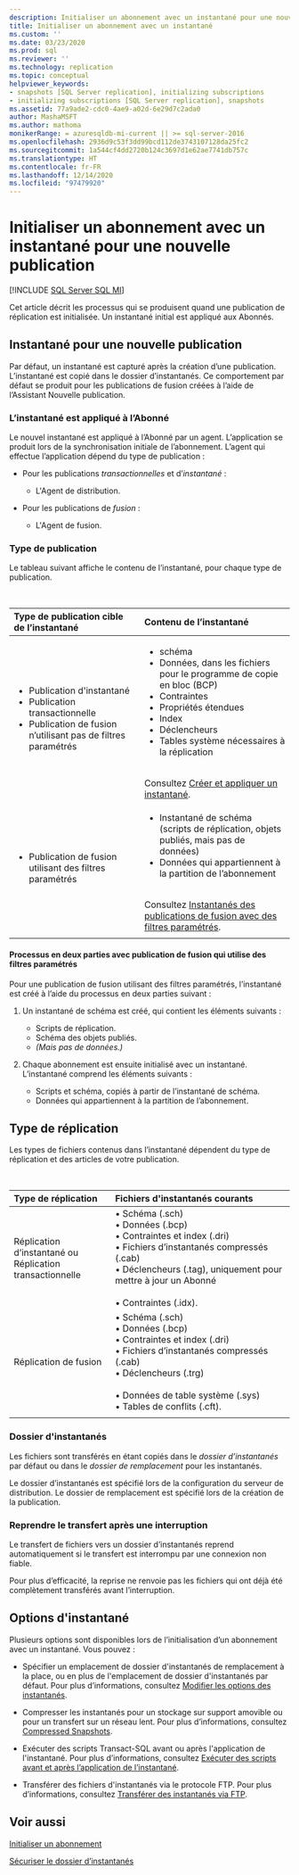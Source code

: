 ```yaml
---
description: Initialiser un abonnement avec un instantané pour une nouvelle publication
title: Initialiser un abonnement avec un instantané
ms.custom: ''
ms.date: 03/23/2020
ms.prod: sql
ms.reviewer: ''
ms.technology: replication
ms.topic: conceptual
helpviewer_keywords:
- snapshots [SQL Server replication], initializing subscriptions
- initializing subscriptions [SQL Server replication], snapshots
ms.assetid: 77a9ade2-cdc0-4ae9-a02d-6e29d7c2ada0
author: MashaMSFT
ms.author: mathoma
monikerRange: = azuresqldb-mi-current || >= sql-server-2016
ms.openlocfilehash: 2936d9c53f3dd99bcd112de3743107128da25fc2
ms.sourcegitcommit: 1a544cf4dd2720b124c3697d1e62ae7741db757c
ms.translationtype: HT
ms.contentlocale: fr-FR
ms.lasthandoff: 12/14/2020
ms.locfileid: "97479920"
---
```

# <a name="initialize-a-subscription-with-a-snapshot-for-a-new-publication"></a>Initialiser un abonnement avec un instantané pour une nouvelle publication

[!INCLUDE [SQL Server SQL MI](../../includes/applies-to-version/sql-asdbmi.md)]

Cet article décrit les processus qui se produisent quand une publication de réplication est initialisée. Un instantané initial est appliqué aux Abonnés.

## <a name="snapshot-for-a-new-publication"></a>Instantané pour une nouvelle publication

Par défaut, un instantané est capturé après la création d’une publication.
L’instantané est copié dans le dossier d’instantanés. Ce comportement par défaut se produit pour les publications de fusion créées à l’aide de l’Assistant Nouvelle publication.

### <a name="snapshot-is-applied-to-subscriber"></a>L’instantané est appliqué à l’Abonné

Le nouvel instantané est appliqué à l’Abonné par un agent. L’application se produit lors de la synchronisation initiale de l’abonnement. L’agent qui effectue l’application dépend du type de publication :

- Pour les publications _transactionnelles_ et d’_instantané_ :
  - L'Agent de distribution.

- Pour les publications de _fusion_ :
  - L'Agent de fusion.

### <a name="type-of-publication"></a>Type de publication

Le tableau suivant affiche le contenu de l’instantané, pour chaque type de publication.

&nbsp;

| Type de publication cible de l’instantané | Contenu de l’instantané |
| :---------------------------------------- | :----------------------- |
| <ul> <li>Publication d'instantané</li> <li>Publication transactionnelle</li> <li>Publication de fusion n’utilisant pas de filtres paramétrés</li> </ul> | <ul> <li>schéma</li> <li>Données, dans les fichiers pour le programme de copie en bloc (BCP)</li> <li>Contraintes</li> <li>Propriétés étendues</li> <li>Index</li> <li>Déclencheurs</li> <li>Tables système nécessaires à la réplication</li> </ul> <br/>Consultez [Créer et appliquer un instantané](../../relational-databases/replication/create-and-apply-the-initial-snapshot.md). |
| <ul> <li>Publication de fusion utilisant des filtres paramétrés</li> </ul> | <ul> <li>Instantané de schéma (scripts de réplication, objets publiés, mais pas de données)</li> <li>Données qui appartiennent à la partition de l’abonnement</li> </ul> <br/>Consultez [Instantanés des publications de fusion avec des filtres paramétrés](../../relational-databases/replication/create-a-snapshot-for-a-merge-publication-with-parameterized-filters.md). |
| | |

#### <a name="two-part-process-with-merge-publication-that-uses-parameterized-filters"></a>Processus en deux parties avec publication de fusion qui utilise des filtres paramétrés

Pour une publication de fusion utilisant des filtres paramétrés, l’instantané est créé à l’aide du processus en deux parties suivant :

1. Un instantané de schéma est créé, qui contient les éléments suivants :
   - Scripts de réplication.
   - Schéma des objets publiés.
   - _(Mais pas de données.)_

2. Chaque abonnement est ensuite initialisé avec un instantané. L’instantané comprend les éléments suivants :
   - Scripts et schéma, copiés à partir de l’instantané de schéma.
   - Données qui appartiennent à la partition de l’abonnement.

## <a name="type-of-replication"></a>Type de réplication

Les types de fichiers contenus dans l’instantané dépendent du type de réplication et des articles de votre publication.

&nbsp;

| Type de réplication | Fichiers d'instantanés courants |
| :------------------ | :-------------------- |
| Réplication d’instantané ou<br/>Réplication transactionnelle | &bullet; Schéma (.sch) <br/>&bullet; Données (.bcp) <br/>&bullet; Contraintes et index (.dri) <br/>&bullet; Fichiers d’instantanés compressés (.cab) <br/>&bullet; Déclencheurs (.tag), uniquement pour mettre à jour un Abonné <br/><br/>&bullet; Contraintes (.idx). |
| Réplication de fusion                                      | &bullet; Schéma (.sch) <br/>&bullet; Données (.bcp) <br/>&bullet; Contraintes et index (.dri) <br/>&bullet; Fichiers d’instantanés compressés (.cab) <br/>&bullet; Déclencheurs (.trg) <br/><br/>&bullet; Données de table système (.sys) <br/>&bullet; Tables de conflits (.cft). |
| | |

### <a name="snapshot-folder"></a>Dossier d'instantanés

Les fichiers sont transférés en étant copiés dans le _dossier d’instantanés_ par défaut ou dans le _dossier de remplacement_ pour les instantanés.

Le dossier d’instantanés est spécifié lors de la configuration du serveur de distribution. Le dossier de remplacement est spécifié lors de la création de la publication.

### <a name="resume-transfer-after-interruption"></a>Reprendre le transfert après une interruption

Le transfert de fichiers vers un dossier d’instantanés reprend automatiquement si le transfert est interrompu par une connexion non fiable.

Pour plus d’efficacité, la reprise ne renvoie pas les fichiers qui ont déjà été complètement transférés avant l’interruption.

## <a name="snapshot-options"></a>Options d'instantané

Plusieurs options sont disponibles lors de l’initialisation d’un abonnement avec un instantané. Vous pouvez :

- Spécifier un emplacement de dossier d'instantanés de remplacement à la place, ou en plus de l'emplacement de dossier d'instantanés par défaut. Pour plus d’informations, consultez [Modifier les options des instantanés](../../relational-databases/replication/snapshot-options.md).

- Compresser les instantanés pour un stockage sur support amovible ou pour un transfert sur un réseau lent. Pour plus d’informations, consultez [Compressed Snapshots](../../relational-databases/replication/snapshot-options.md#compressed-snapshots).

- Exécuter des scripts Transact-SQL avant ou après l'application de l'instantané. Pour plus d’informations, consultez [Exécuter des scripts avant et après l’application de l’instantané](../../relational-databases/replication/snapshot-options.md#execute-scripts-before-and-after-snapshot-is-applied).

- Transférer des fichiers d'instantanés via le protocole FTP. Pour plus d’informations, consultez [Transférer des instantanés via FTP](../../relational-databases/replication/publish/deliver-a-snapshot-through-ftp.md).

## <a name="see-also"></a>Voir aussi

[Initialiser un abonnement](../../relational-databases/replication/initialize-a-subscription.md)

[Sécuriser le dossier d’instantanés](../../relational-databases/replication/security/secure-the-snapshot-folder.md)
